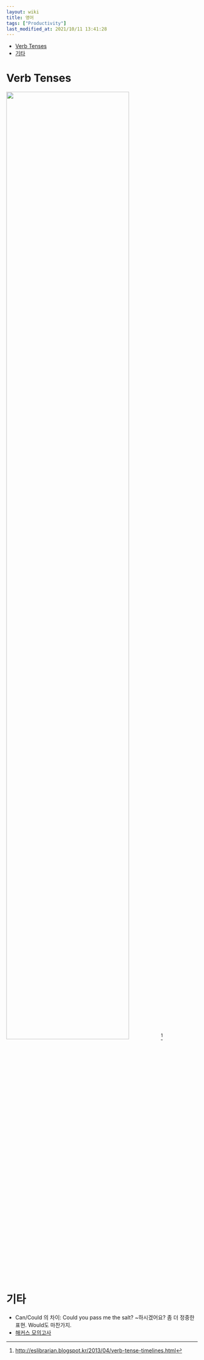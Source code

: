 ```yaml
---
layout: wiki 
title: 영어
tags: ["Productivity"]
last_modified_at: 2021/10/11 13:41:28
---
```


<!-- TOC -->

- [Verb Tenses](#verb-tenses)
- [기타](#기타)

<!-- /TOC -->

# Verb Tenses
<img src="https://user-images.githubusercontent.com/1250095/136732666-3d2147ed-e695-4a54-abce-40ddd7f79fc5.png" width="80%" /> [^fn-source]

[^fn-source]: <http://eslibrarian.blogspot.kr/2013/04/verb-tense-timelines.html>

# 기타
- Can/Could 의 차이: Could you pass me the salt? ~하시겠어요? 좀 더 정중한 표현. Would도 마찬가지.
- [해커스 모의고사](https://www.hackers.co.kr/?c=s_toeic/toeic_winter/mocktoeic)